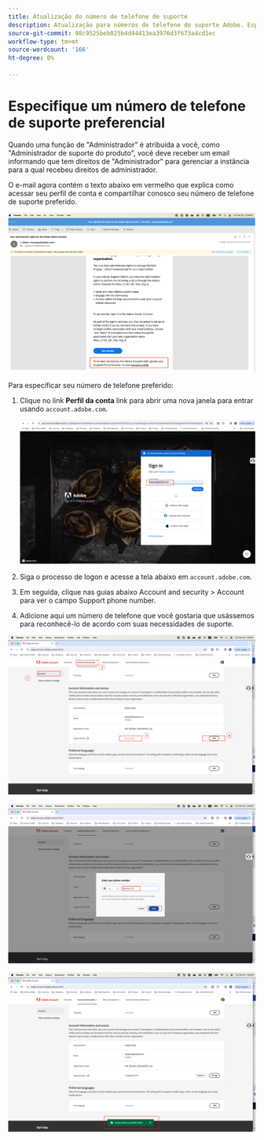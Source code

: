 ```yaml
---
title: Atualização do número de telefone de suporte
description: Atualização para números de telefone do suporte Adobe. Especifique seu número de telefone de suporte preferido.
source-git-commit: 98c9525beb025b4d44413ea3976d3f673a4cd1ec
workflow-type: tm+mt
source-wordcount: '166'
ht-degree: 0%

---
```


# Especifique um número de telefone de suporte preferencial

Quando uma função de &quot;Administrador&quot; é atribuída a você, como &quot;Administrador de suporte do produto&quot;, você deve receber um email informando que tem direitos de &quot;Administrador&quot; para gerenciar a instância para a qual recebeu direitos de administrador.

O e-mail agora contém o texto abaixo em vermelho que explica como acessar seu perfil de conta e compartilhar conosco seu número de telefone de suporte preferido.

![número de suporte preferencial](assets/admin-console-1.png)

Para especificar seu número de telefone preferido:

1. Clique no link **Perfil da conta** link para abrir uma nova janela para entrar usando `account.adobe.com`.

   ![fazer logon](assets/sign-in.png)

1. Siga o processo de logon e acesse a tela abaixo em `account.adobe.com`.
1. Em seguida, clique nas guias abaixo Account and security > Account para ver o campo Support phone number.
1. Adicione aqui um número de telefone que você gostaria que usássemos para reconhecê-lo de acordo com suas necessidades de suporte.

![especificar detalhes](assets/account-info.png)

![adicionar número de telefone](assets/enter-phone-number.png)

![resultados](assets/result.png)
